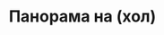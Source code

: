 ---
layout: panorama
parent: '/projects/private/between-the-mountains-and-the-city'
image: 'http://hub.acherno.com/svn/mezhdu-planinata-i-grada/Site/Panorami/Vladimir_Rez_Hol_Panorama_01.jpg'
title: 'Панорама на (хол)'
sitemap: false
---